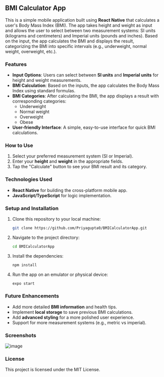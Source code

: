 ## BMI Calculator App

This is a simple mobile application built using **React Native** that calculates a user's Body Mass Index (BMI). The app takes height and weight as input and allows the user to select between two measurement systems: SI units (kilograms and centimeters) and Imperial units (pounds and inches). Based on the input, the app calculates the BMI and displays the result, categorizing the BMI into specific intervals (e.g., underweight, normal weight, overweight, etc.).

### Features
- **Input Options**: Users can select between **SI units** and **Imperial units** for height and weight measurements.
- **BMI Calculation**: Based on the inputs, the app calculates the Body Mass Index using standard formulas.
- **BMI Categories**: After calculating the BMI, the app displays a result with corresponding categories:
  - Underweight
  - Normal weight
  - Overweight
  - Obese
- **User-friendly Interface**: A simple, easy-to-use interface for quick BMI calculations.

### How to Use
1. Select your preferred measurement system (SI or Imperial).
2. Enter your **height** and **weight** in the appropriate fields.
3. Tap the "Calculate" button to see your BMI result and its category.

### Technologies Used
- **React Native** for building the cross-platform mobile app.
- **JavaScript/TypeScript** for logic implementation.
  
### Setup and Installation
1. Clone this repository to your local machine:
   ```bash
   git clone https://github.com/Priyagupta0/BMICalculatorApp.git
   ```
2. Navigate to the project directory:
   ```bash
   cd BMICalculatorApp
   ```
3. Install the dependencies:
   ```bash
   npm install
   ```
4. Run the app on an emulator or physical device:
   ```bash
   expo start
   ```

### Future Enhancements
- Add more detailed **BMI information** and health tips.
- Implement **local storage** to save previous BMI calculations.
- Add **advanced styling** for a more polished user experience.
- Support for more measurement systems (e.g., metric vs imperial).

### Screenshots

![image](https://github.com/user-attachments/assets/5fc1f64f-b201-4bfa-933d-29799b91a1a3)

### License
This project is licensed under the MIT License.
